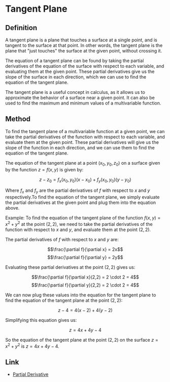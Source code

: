 # Tangent Plane

## Definition

A tangent plane is a plane that touches a surface at a single point, and is tangent to the surface at that point. In other words, the tangent plane is the plane that "just touches" the surface at the given point, without crossing it.

The equation of a tangent plane can be found by taking the partial derivatives of the equation of the surface with respect to each variable, and evaluating them at the given point. These partial derivatives give us the slope of the surface in each direction, which we can use to find the equation of the tangent plane.

The tangent plane is a useful concept in calculus, as it allows us to approximate the behavior of a surface near a given point. It can also be used to find the maximum and minimum values of a multivariable function.

## Method
To find the tangent plane of a multivariable function at a given point, we can take the partial derivatives of the function with respect to each variable, and evaluate them at the given point. These partial derivatives will give us the slope of the function in each direction, and we can use them to find the equation of the tangent plane.

The equation of the tangent plane at a point $(x_0,y_0,z_0)$ on a surface given by the function $z = f(x,y)$ is given by:

$$z - z_0 = f_x(x_0,y_0)(x-x_0) + f_y(x_0,y_0)(y-y_0)$$

Where $f_x$ and $f_y$ are the partial derivatives of $f$ with respect to $x$ and $y$ respectively.To find the equation of the tangent plane, we simply evaluate the partial derivatives at the given point and plug them into the equation above.

Example:
To find the equation of the tangent plane of the function $f(x,y) = x^2 + y^2$ at the point $(2,2)$, we need to take the partial derivatives of the function with respect to $x$ and $y$, and evaluate them at the point $(2,2)$.

The partial derivatives of $f$ with respect to $x$ and $y$ are:

$$\frac{\partial f}{\partial x} = 2x$$
$$\frac{\partial f}{\partial y} = 2y$$

Evaluating these partial derivatives at the point $(2,2)$ gives us:

$$\frac{\partial f}{\partial x}(2,2) = 2 \cdot 2 = 4$$
$$\frac{\partial f}{\partial y}(2,2) = 2 \cdot 2 = 4$$

We can now plug these values into the equation for the tangent plane to find the equation of the tangent plane at the point $(2,2)$:

$$z - 4 = 4(x-2) + 4(y-2)$$

Simplifying this equation gives us:

$$z = 4x + 4y - 4$$

So the equation of the tangent plane at the point $(2,2)$ on the surface $z = x^2 + y^2$ is $z = 4x + 4y - 4$.

## Link
- <a href="Partial Derivative.md">Partial Derivative</a>
